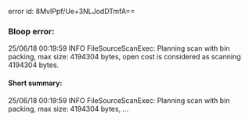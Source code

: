 error id: 8MvIPpf/Ue+3NLJodDTmfA==
### Bloop error:

25/06/18 00:19:59 INFO FileSourceScanExec: Planning scan with bin packing, max size: 4194304 bytes, open cost is considered as scanning 4194304 bytes.
#### Short summary: 

25/06/18 00:19:59 INFO FileSourceScanExec: Planning scan with bin packing, max size: 4194304 bytes, ...